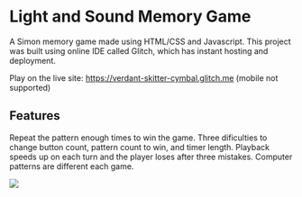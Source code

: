 # Light and Sound Memory Game

A Simon memory game made using HTML/CSS and Javascript. This project was built using online IDE called Glitch, which has instant hosting and deployment.

Play on the live site: https://verdant-skitter-cymbal.glitch.me (mobile not supported)

## Features

Repeat the pattern enough times to win the game. Three dificulties to change button count, pattern count to win, and timer length. Playback speeds up on each turn and the player loses after three mistakes. Computer patterns are different each game.



<img src= 'https://user-images.githubusercontent.com/75638994/112023379-6b2fa200-8af0-11eb-9bef-813c24620865.png'>

